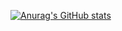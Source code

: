 [![Anurag's GitHub stats](https://github-readme-stats.vercel.app/api?username=xcraimax&locale=en&bg_color=000000&text_color=ffffff)](https://github.com/xCraimax)
